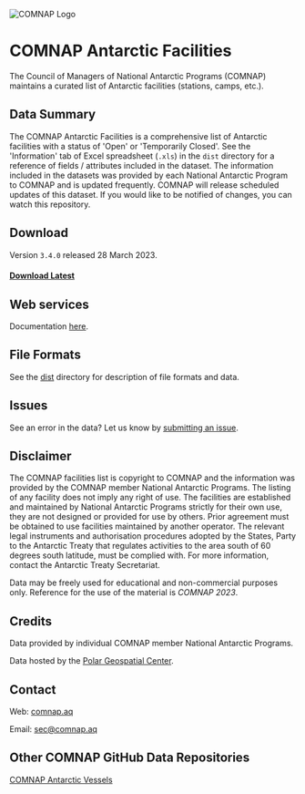 ![COMNAP Logo](/img/comnap-logo-color.png)
# COMNAP Antarctic Facilities
The Council of Managers of National Antarctic Programs (COMNAP) maintains a curated list of Antarctic facilities (stations, camps, etc.).

## Data Summary
The COMNAP Antarctic Facilities is a comprehensive list of Antarctic facilities with a status of 'Open' or 'Temporarily Closed'. See the 'Information' tab of Excel spreadsheet (`.xls`) in the `dist` directory for a reference of fields / attributes included in the dataset. The information included in the datasets was provided by each National Antarctic Program to COMNAP and is updated frequently. COMNAP will release scheduled updates of this dataset. If you would like to be notified of changes, you can watch this repository.

## Download
Version `3.4.0` released 28 March 2023.

#### [Download Latest](https://github.com/PolarGeospatialCenter/comnap-antarctic-facilities/releases)

## Web services
Documentation [here](https://github.com/PolarGeospatialCenter/comnap-antarctic-facilities/tree/master/dist#web-mapping-services).

## File Formats
See the [dist](/dist) directory for description of file formats and data.

## Issues
See an error in the data? Let us know by [submitting an issue](https://github.com/PolarGeospatialCenter/comnap-antarctic-facilities/issues).

## Disclaimer
The COMNAP facilities list is copyright to COMNAP and the information was provided by the COMNAP member National Antarctic Programs. The listing of any facility does not imply any right of use. The facilities are established and maintained by National Antarctic Programs strictly for their own use, they are not designed or provided for use by others. Prior agreement must be obtained to use facilities maintained by another operator. The relevant legal instruments and authorisation procedures adopted by the States, Party to the Antarctic Treaty that regulates activities to the area south of 60 degrees south latitude, must be complied with. For more information, contact the Antarctic Treaty Secretariat.

Data may be freely used for educational and non-commercial purposes only. Reference for the use of the material is *COMNAP 2023*.

## Credits
Data provided by individual COMNAP member National Antarctic Programs.

Data hosted by the [Polar Geospatial Center](//www.pgc.umn.edu).

## Contact
Web: [comnap.aq](//comnap.aq)

Email: <sec@comnap.aq>

## Other COMNAP GitHub Data Repositories
[COMNAP Antarctic Vessels](https://github.com/PolarGeospatialCenter/comnap-antarctic-vessels)
